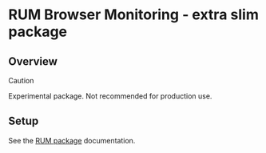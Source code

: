 # RUM Browser Monitoring - extra slim package

## Overview

> [!CAUTION]
> Experimental package. Not recommended for production use.

## Setup

See the [RUM package](../rum/README.md) documentation.
